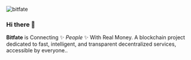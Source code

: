![bitfate](https://github.com/bitfatenetwork/bitfatenetwork/assets/144492532/a720d32c-133e-4323-a4ea-f53fbdf00124)


### Hi there 👋

**Bitfate** is Connecting ✨ _People_ ✨ With Real Money. A blockchain project dedicated to fast, intelligent, and transparent decentralized services, accessible by everyone..


